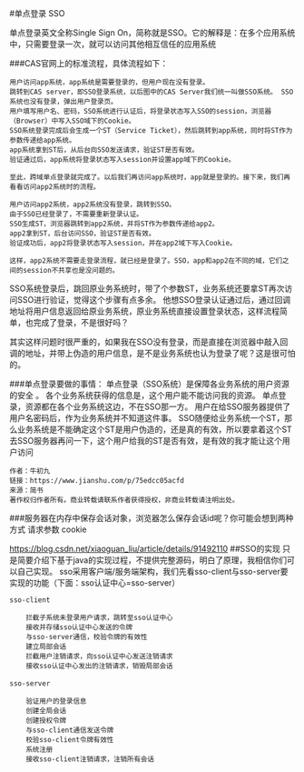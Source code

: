 #单点登录 SSO 

单点登录英文全称Single Sign On，简称就是SSO。它的解释是：在多个应用系统中，只需要登录一次，就可以访问其他相互信任的应用系统


###CAS官网上的标准流程，具体流程如下：

    用户访问app系统，app系统是需要登录的，但用户现在没有登录。
    跳转到CAS server，即SSO登录系统，以后图中的CAS Server我们统一叫做SSO系统。 SSO系统也没有登录，弹出用户登录页。
    用户填写用户名、密码，SSO系统进行认证后，将登录状态写入SSO的session，浏览器（Browser）中写入SSO域下的Cookie。
    SSO系统登录完成后会生成一个ST（Service Ticket），然后跳转到app系统，同时将ST作为参数传递给app系统。
    app系统拿到ST后，从后台向SSO发送请求，验证ST是否有效。
    验证通过后，app系统将登录状态写入session并设置app域下的Cookie。
    
    至此，跨域单点登录就完成了。以后我们再访问app系统时，app就是登录的。接下来，我们再看看访问app2系统时的流程。

    用户访问app2系统，app2系统没有登录，跳转到SSO。
    由于SSO已经登录了，不需要重新登录认证。
    SSO生成ST，浏览器跳转到app2系统，并将ST作为参数传递给app2。
    app2拿到ST，后台访问SSO，验证ST是否有效。
    验证成功后，app2将登录状态写入session，并在app2域下写入Cookie。
    
    这样，app2系统不需要走登录流程，就已经是登录了。SSO，app和app2在不同的域，它们之间的session不共享也是没问题的。



SSO系统登录后，跳回原业务系统时，带了个参数ST，业务系统还要拿ST再次访问SSO进行验证，觉得这个步骤有点多余。
他想SSO登录认证通过后，通过回调地址将用户信息返回给原业务系统，原业务系统直接设置登录状态，这样流程简单，也完成了登录，不是很好吗？

其实这样问题时很严重的，如果我在SSO没有登录，而是直接在浏览器中敲入回调的地址，并带上伪造的用户信息，是不是业务系统也认为登录了呢？这是很可怕的。



###单点登录要做的事情：
    单点登录（SSO系统）是保障各业务系统的用户资源的安全 。
    各个业务系统获得的信息是，这个用户能不能访问我的资源。
    单点登录，资源都在各个业务系统这边，不在SSO那一方。 用户在给SSO服务器提供了用户名密码后，作为业务系统并不知道这件事。
     SSO随便给业务系统一个ST，那么业务系统是不能确定这个ST是用户伪造的，还是真的有效，所以要拿着这个ST去SSO服务器再问一下，这个用户给我的ST是否有效，是有效的我才能让这个用户访问

    作者：牛初九
    链接：https://www.jianshu.com/p/75edcc05acfd
    来源：简书
    著作权归作者所有。商业转载请联系作者获得授权，非商业转载请注明出处。




###服务器在内存中保存会话对象，浏览器怎么保存会话id呢？你可能会想到两种方式
    请求参数
    cookie


<a href="https://blog.csdn.net/xiaoguan_liu/article/details/91492110#" target="_blank">https://blog.csdn.net/xiaoguan_liu/article/details/91492110 </a>
##SSO的实现
    只是简要介绍下基于java的实现过程，不提供完整源码，明白了原理，我相信你们可以自己实现。
    sso采用客户端/服务端架构，我们先看sso-client与sso-server要实现的功能（下面：sso认证中心=sso-server）

    sso-client

        拦截子系统未登录用户请求，跳转至sso认证中心
        接收并存储sso认证中心发送的令牌
        与sso-server通信，校验令牌的有效性
        建立局部会话
        拦截用户注销请求，向sso认证中心发送注销请求
        接收sso认证中心发出的注销请求，销毁局部会话
        　
    sso-server

        验证用户的登录信息
        创建全局会话
        创建授权令牌
        与sso-client通信发送令牌
        校验sso-client令牌有效性
        系统注册
        接收sso-client注销请求，注销所有会话
        
